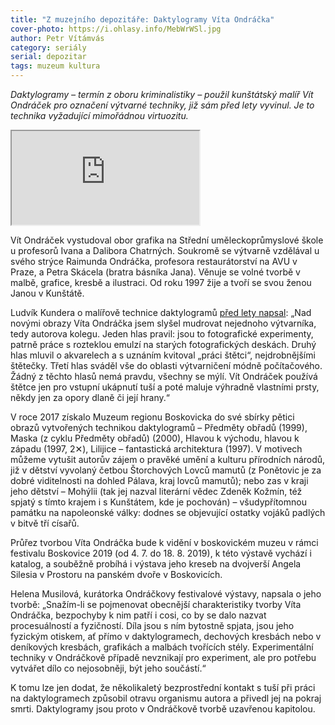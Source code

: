 ```yaml
---
title: "Z muzejního depozitáře: Daktylogramy Víta Ondráčka"
cover-photo: https://i.ohlasy.info/MebWrWSl.jpg
author: Petr Vítámvás
category: seriály
serial: depozitar
tags: muzeum kultura
---
```


*Daktylogramy – termín z oboru kriminalistiky – použil kunštátský malíř Vít Ondráček pro označení výtvarné techniky, již sám před lety vyvinul. Je to technika vyžadující mimořádnou virtuozitu.*

<div class="force-43-aspect"><iframe class="vimeo" src="https://player.vimeo.com/video/172243877" allowfullscreen></iframe></div>

Vít Ondráček vystudoval obor grafika na Střední uměleckoprůmyslové škole u profesorů Ivana a Dalibora Chatrných. Soukromě se výtvarně vzdělával u svého strýce Raimunda Ondráčka, profesora restaurátorství na AVU v Praze, a Petra Skácela (bratra básníka Jana).  Věnuje se volné tvorbě v malbě, grafice, kresbě a ilustraci. Od roku 1997 žije a tvoří se svou ženou Janou v Kunštátě.

Ludvík Kundera o malířově technice daktylogramů [před lety napsal](https://vitondracek.cz/texty/daktylogramy-kundera.html): „Nad novými obrazy Víta Ondráčka jsem slyšel mudrovat nejednoho výtvarníka, tedy autorova kolegu. Jeden hlas pravil: jsou to fotografické experimenty, patrně práce s rozteklou emulzí na starých fotografických deskách. Druhý hlas mluvil o akvarelech a s uznáním kvitoval „práci štětci“, nejdrobnějšími štětečky. Třetí hlas sváděl vše do oblasti výtvarničení módně počítačového. Žádný z těchto hlasů nemá pravdu, všechny se mýlí. Vít Ondráček používá štětce jen pro vstupní ukápnutí tuší a poté maluje výhradně vlastními prsty, někdy jen za opory dlaně či její hrany.“

V roce 2017 získalo Muzeum regionu Boskovicka do své sbírky pětici obrazů vytvořených technikou daktylogramů – Předměty obřadů (1999), Maska (z cyklu Předměty obřadů) (2000), Hlavou k východu, hlavou k západu (1997, 2✕), Lilijice – fantastická architektura (1997). V motivech můžeme vytušit autorův zájem o pravěké umění a kulturu přírodních národů, již v dětství vyvolaný četbou Štorchových Lovců mamutů (z Ponětovic je za dobré viditelnosti na dohled Pálava, kraj lovců mamutů); nebo zas v kraji jeho dětství – Mohýlii (tak jej nazval literární vědec Zdeněk Kožmín, též spjatý s tímto krajem i s Kunštátem, kde je pochován) – všudypřítomnou památku na napoleonské války: dodnes se objevující ostatky vojáků padlých v bitvě tří císařů.

Průřez tvorbou Víta Ondráčka bude k vidění v boskovickém muzeu v rámci festivalu Boskovice 2019 (od 4. 7. do 18. 8. 2019), k této výstavě vychází i katalog, a souběžně probíhá i výstava jeho kreseb na dvojverší Angela Silesia v Prostoru na panském dvoře v Boskovicích.

Helena Musilová, kurátorka Ondráčkovy festivalové výstavy, napsala o jeho tvorbě: „Snažím-li se pojmenovat obecnější charakteristiky tvorby Víta Ondráčka, bezpochyby k nim patří i cosi, co by se dalo nazvat procesuálností a fyzičností. Díla jsou s ním bytostně spjata, jsou jeho fyzickým otiskem, ať přímo v daktylogramech, dechových kresbách nebo v deníkových kresbách, grafikách a malbách tvořících stély. Experimentální techniky v Ondráčkově případě nevznikají pro experiment, ale pro potřebu vytvářet dílo co nejosobněji, být jeho součástí.“

K tomu lze jen dodat, že několikaletý bezprostřední kontakt s tuší při práci na daktylogramech způsobil otravu organismu autora a přivedl jej na pokraj smrti. Daktylogramy jsou proto v Ondráčkově tvorbě uzavřenou kapitolou.